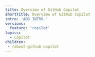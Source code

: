```yaml
---
title: Overview of GitHub Copilot
shortTitle: Overview of GitHub Copilot
intro: 'ADD INTRO.'
versions:
  feature: 'copilot'
topics:
  - Copilot
children:
 - /about-github-copilot
---
```

